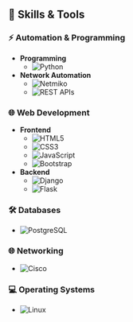 ## 🚀 Skills & Tools

### ⚡ Automation & Programming
- **Programming**
  - ![Python](https://img.shields.io/badge/Python-3776AB?style=for-the-badge&logo=python&logoColor=white)
- **Network Automation**
  - ![Netmiko](https://img.shields.io/badge/Netmiko-FF6F00?style=for-the-badge&logo=python&logoColor=white)
  - ![REST APIs](https://img.shields.io/badge/REST%20APIs-FF6C37?style=for-the-badge&logo=swagger&logoColor=white)

### 🌐 Web Development
- **Frontend**
  - ![HTML5](https://img.shields.io/badge/HTML5-E34F26?style=for-the-badge&logo=html5&logoColor=white)
  - ![CSS3](https://img.shields.io/badge/CSS3-1572B6?style=for-the-badge&logo=css3&logoColor=white)
  - ![JavaScript](https://img.shields.io/badge/JavaScript-F7DF1E?style=for-the-badge&logo=javascript&logoColor=black)
  - ![Bootstrap](https://img.shields.io/badge/Bootstrap-7952B3?style=for-the-badge&logo=bootstrap&logoColor=white)
- **Backend**
  - ![Django](https://img.shields.io/badge/Django-092E20?style=for-the-badge&logo=django&logoColor=white)
  - ![Flask](https://img.shields.io/badge/Flask-000000?style=for-the-badge&logo=flask&logoColor=white)

### 🛠️ Databases
- ![PostgreSQL](https://img.shields.io/badge/PostgreSQL-316192?style=for-the-badge&logo=postgresql&logoColor=white)

### 🌐 Networking
- ![Cisco](https://img.shields.io/badge/Cisco-1BA0D7?style=for-the-badge&logo=cisco&logoColor=white)

### 💻 Operating Systems
- ![Linux](https://img.shields.io/badge/Linux-FCC624?style=for-the-badge&logo=linux&logoColor=black)
